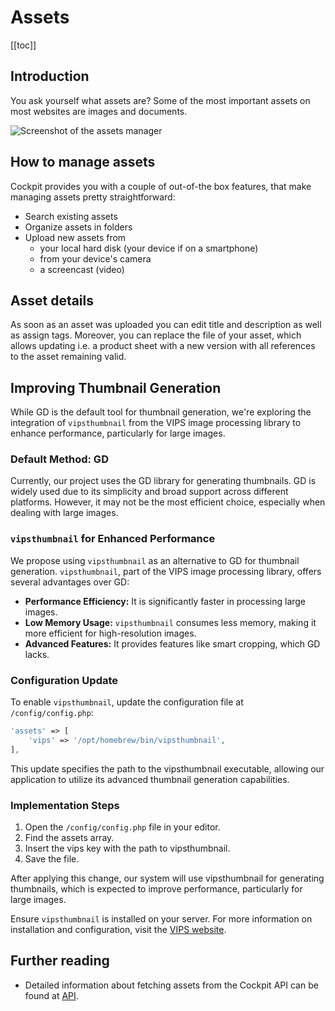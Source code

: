 # Assets

[[toc]]

## Introduction

You ask yourself what assets are? Some of the most important assets on most websites are images and documents.

![Screenshot of the assets manager](./assets-manager.png)

## How to manage assets

Cockpit provides you with a couple of out-of-the box features, that make managing assets pretty straightforward:

* Search existing assets
* Organize assets in folders
* Upload new assets from
  * your local hard disk (your device if on a smartphone)
  * from your device's camera
  * a screencast (video)

## Asset details

As soon as an asset was uploaded you can edit title and description as well as assign tags. Moreover, you can replace the file of your asset, which allows updating i.e. a product sheet with a new version with all references to the asset remaining valid.

## Improving Thumbnail Generation

While GD is the default tool for thumbnail generation, we're exploring the integration of `vipsthumbnail` from the VIPS image processing library to enhance performance, particularly for large images.

### Default Method: GD

Currently, our project uses the GD library for generating thumbnails. GD is widely used due to its simplicity and broad support across different platforms. However, it may not be the most efficient choice, especially when dealing with large images.

### `vipsthumbnail` for Enhanced Performance

We propose using `vipsthumbnail` as an alternative to GD for thumbnail generation. `vipsthumbnail`, part of the VIPS image processing library, offers several advantages over GD:

- **Performance Efficiency:** It is significantly faster in processing large images.
- **Low Memory Usage:** `vipsthumbnail` consumes less memory, making it more efficient for high-resolution images.
- **Advanced Features:** It provides features like smart cropping, which GD lacks.

### Configuration Update

To enable `vipsthumbnail`, update the configuration file at `/config/config.php`:

```php
'assets' => [
    'vips' => '/opt/homebrew/bin/vipsthumbnail',
],
```

This update specifies the path to the vipsthumbnail executable, allowing our application to utilize its advanced thumbnail generation capabilities.

### Implementation Steps

1. Open the `/config/config.php` file in your editor.
2. Find the assets array.
3. Insert the vips key with the path to vipsthumbnail.
4. Save the file.

After applying this change, our system will use vipsthumbnail for generating thumbnails, which is expected to improve performance, particularly for large images.

Ensure `vipsthumbnail` is installed on your server. For more information on installation and configuration, visit the [VIPS website](https://www.libvips.org).


## Further reading

* Detailed information about fetching assets from the Cockpit API can be found at [API](/api/assets).